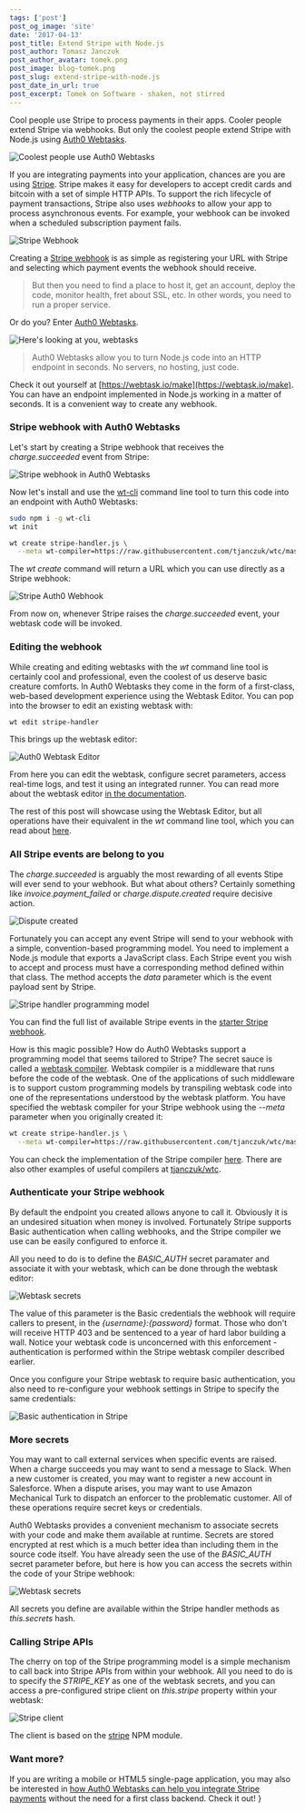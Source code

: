 ```yaml
---
tags: ['post']
post_og_image: 'site'
date: '2017-04-13'  
post_title: Extend Stripe with Node.js
post_author: Tomasz Janczuk
post_author_avatar: tomek.png
post_image: blog-tomek.png
post_slug: extend-stripe-with-node.js
post_date_in_url: true
post_excerpt: Tomek on Software - shaken, not stirred
---
```


Cool people use Stripe to process payments in their apps. Cooler people extend Stripe via webhooks. But only the coolest people extend Stripe with Node.js using [Auth0 Webtasks](https://webtask.io). 

<img src="/assets/images/blog/tomek_blog/2017-04-13/0.jpg" class="tj-img-diagram-100" alt="Coolest people use Auth0 Webtasks">

If you are integrating payments into your application, chances are you are using [Stripe](https://stripe.com). Stripe makes it easy for developers to accept credit cards and bitcoin with a set of simple HTTP APIs. To support the rich lifecycle of payment transactions, Stripe also uses *webhooks* to allow your app to process asynchronous events. For example, your webhook can be invoked when a scheduled subscription payment fails. 

<img src="/assets/images/blog/tomek_blog/2017-04-13/1.png" class="tj-img-diagram-100" alt="Stripe Webhook">

Creating a [Stripe webhook](https://stripe.com/docs/webhooks) is as simple as registering your URL with Stripe and selecting which payment events the webhook should receive. 

> But then you need to find a place to host it, get an account, deploy the code, monitor health, fret about SSL, etc. In other words, you need to run a proper service. 

Or do you? Enter [Auth0 Webtasks](https://webtask.io). 

<img src="/assets/images/blog/tomek_blog/2017-04-13/2.jpg" class="tj-img-diagram-75" alt="Here's looking at you, webtasks"> 

> Auth0 Webtasks allow you to turn Node.js code into an HTTP endpoint in seconds. No servers, no hosting, just code. 

Check it out yourself at [https://webtask.io/make](https://webtask.io/make). You can have an endpoint implemented in Node.js working in a matter of seconds. It is a convenient way to create any webhook. 

### Stripe webhook with Auth0 Webtasks

Let's start by creating a Stripe webhook that receives the *charge.succeeded* event from Stripe: 

<img src="/assets/images/blog/tomek_blog/2017-04-13/3.png" class="tj-img-diagram-100" alt="Stripe webhook in Auth0 Webtasks"> 

Now let's install and use the [wt-cli](https://webtask.io/cli) command line tool to turn this code into an endpoint with Auth0 Webtasks: 

```bash
sudo npm i -g wt-cli
wt init

wt create stripe-handler.js \
  --meta wt-compiler=https://raw.githubusercontent.com/tjanczuk/wtc/master/stripe_compiler.js
```

The *wt create* command will return a URL which you can use directly as a Stripe webhook: 

<img src="/assets/images/blog/tomek_blog/2017-04-13/4.png" class="tj-img-diagram-100" alt="Stripe Auth0 Webhook">

From now on, whenever Stripe raises the *charge.succeeded* event, your webtask code will be invoked. 

### Editing the webhook

While creating and editing webtasks with the *wt* command line tool is certainly cool and professional, even the coolest of us deserve basic creature comforts. In Auth0 Webtasks they come in the form of a first-class, web-based development experience using the Webtask Editor. You can pop into the browser to edit an existing webtask with:

```bash
wt edit stripe-handler
```

This brings up the webtask editor:

<img src="/assets/images/blog/tomek_blog/2017-04-13/5.png" class="tj-img-diagram-100" alt="Auth0 Webtask Editor">

From here you can edit the webtask, configure secret parameters, access real-time logs, and test it using an integrated runner. You can read more about the webtask editor [in the documentation](https://webtask.io/docs/editor). 

The rest of this post will showcase using the Webtask Editor, but all operations have their equivalent in the *wt* command line tool, which you can read about [here](https://github.com/tjanczuk/wtc#stripe-webhook). 

### All Stripe events are belong to you

The *charge.succeeded* is arguably the most rewarding of all events Stipe will ever send to your webhook. But what about others? Certainly something like *invoice.payment_failed* or *charge.dispute.created* require decisive action. 

<img src="/assets/images/blog/tomek_blog/2017-04-13/6.jpg" class="tj-img-diagram-75" alt="Dispute created"> 

Fortunately you can accept any event Stripe will send to your webhook with a simple, convention-based programming model. You need to implement a Node.js module that exports a JavaScript class. Each Stripe event you wish to accept and process must have a corresponding method defined within that class. The method accepts the *data* parameter which is the event payload sent by Stripe. 

<img src="/assets/images/blog/tomek_blog/2017-04-13/7.png" class="tj-img-diagram-100" alt="Stripe handler programming model">

You can find the full list of available Stripe events in the [starter Stripe webhook](https://github.com/tjanczuk/wtc/blob/master/stripe_handler.js). 

How is this magic possible? How do Auth0 Webtasks support a programming model that seems tailored to Stripe? The secret sauce is called a [webtask compiler](https://webtask.io/docs/webtask-compilers). Webtask compiler is a middleware that runs before the code of the webtask. One of the applications of such middleware is to support custom programming models by transpiling webtask code into one of the representations understood by the webtask platform. You have specified the webtask compiler for your Stripe webhook using the *--meta* parameter when you originally created it: 

```bash
wt create stripe-handler.js \
  --meta wt-compiler=https://raw.githubusercontent.com/tjanczuk/wtc/master/stripe_compiler.js
```

You can check the implementation of the Stripe compiler [here](https://github.com/tjanczuk/wtc/blob/master/stripe_compiler.js). There are also other examples of useful compilers at [tjanczuk/wtc](https://github.com/tjanczuk/wtc). 

### Authenticate your Stripe webhook

By default the endpoint you created allows anyone to call it. Obviously it is an undesired situation when money is involved. Fortunately Stripe supports Basic authentication when calling webhooks, and the Stripe compiler we use can be easily configured to enforce it. 

All you need to do is to define the *BASIC_AUTH* secret paramater and associate it with your webtask, which can be done through the webtask editor: 

<img src="/assets/images/blog/tomek_blog/2017-04-13/8.png" class="tj-img-diagram-100" alt="Webtask secrets">

The value of this parameter is the Basic credentials the webhook will require callers to present, in the *{username}:{password}* format. Those who don't will receive HTTP 403 and be sentenced to a year of hard labor building a wall. Notice your webtask code is unconcerned with this enforcement - authentication is performed within the Stripe webtask compiler described earlier. 

Once you configure your Stripe webtask to require basic authentication, you also need to re-configure your webhook settings in Stripe to specify the same credentials: 

<img src="/assets/images/blog/tomek_blog/2017-04-13/9.png" class="tj-img-diagram-100" alt="Basic authentication in Stripe">

### More secrets

You may want to call external services when specific events are raised. When a charge succeeds you may want to send a message to Slack. When a new customer is created, you may want to register a new account in Salesforce. When a dispute arises, you may want to use Amazon Mechanical Turk to dispatch an enforcer to the problematic customer. All of these operations require secret keys or credentials. 

Auth0 Webtasks provides a convenient mechanism to associate secrets with your code and make them available at runtime. Secrets are stored encrypted at rest which is a much better idea than including them in the source code itself. You have already seen the use of the *BASIC_AUTH* secret parameter before, but here is how you can access the secrets within the code of your Stripe webhook:

<img src="/assets/images/blog/tomek_blog/2017-04-13/10.png" class="tj-img-diagram-100" alt="Webtask secrets">

All secrets you define are available within the Stripe handler methods as *this.secrets* hash. 

### Calling Stripe APIs

The cherry on top of the Stripe programming model is a simple mechanism to call back into Stripe APIs from within your webhook. All you need to do is to specify the *STRIPE_KEY* as one of the webtask secrets, and you can access a pre-configured stripe client on *this.stripe* property within your webtask: 

<img src="/assets/images/blog/tomek_blog/2017-04-13/11.png" class="tj-img-diagram-100" alt="Stripe client">

The client is based on the [stripe](https://www.npmjs.com/package/stripe) NPM module. 

### Want more?

If you are writing a mobile or HTML5 single-page application, you may also be interested in [how Auth0 Webtasks can help you integrate Stripe payments](https://tomasz.janczuk.org/2016/01/accept-stripe-payments-without-backend-using-webtasks.html) without the need for a first class backend. Check it out!
}
